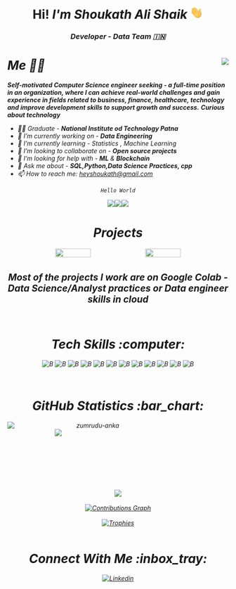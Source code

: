 
<h1 align="center"> Hi! <i> I'm Shoukath Ali Shaik <i><img src="https://raw.githubusercontent.com/ABSphreak/ABSphreak/master/gifs/Hi.gif" width="30px"></h1>
<h3 align="center">Developer - Data Team 🇮🇳</h3>
	
# Me 👨‍💻 <img src="https://komarev.com/ghpvc/?username=shoukath-ali&color=ff69b4&label=visitors&style=flat-square" align="right" />
**Self-motivated Computer Science engineer seeking - a full-time position in an organization, where I can achieve real-world challenges and gain experience in fields related to business, finance, healthcare, technology and improve development skills to support growth and success.**
	<strong>Curious about technology</strong>
	
- 👨‍🎓 Graduate -  **National Institute od Technology Patna**
- 🔭 I’m currently working on - **Data Engineering**
- 🌱 I’m currently learning - **Statistics* , *Machine Learning**
- 👯 I’m looking to collaborate on - **Open source projects**
- 🤔 I’m looking for help with - **ML** *&* **Blockchain**
- 💬 Ask me about - ***SQL*,*Python*,*Data Science Practices*, *cpp***
- 📫 How to reach me: <a href = "mailto: Heyshoukath@gmail.com">heyshoukath@gmail.com</a>

<div align="center">

	
  `Hello World`
  
<img src="https://i.giphy.com/media/IdyAQJVN2kVPNUrojM/200.webp" width="100"><img src="https://i.giphy.com/media/LMt9638dO8dftAjtco/200.webp" width="100"><img src="https://i.giphy.com/media/KzJkzjggfGN5Py6nkT/200.webp" width="100">
	
</div>
	
<div align="center">
   <h1>Projects </h1>
  
[<img src="https://github-readme-stats.vercel.app/api/pin/?username=shoukath-ali&repo=Covid-Dashboard-India&theme=tokyonight" width="40%" height="90%"/>](https://github.com/shoukath-ali/Covid-Dashboard-India)
[<img src="https://github-readme-stats.vercel.app/api/pin/?username=shoukath-ali&repo=Resume&theme=tokyonight" width="40%" height="90%"/>](https://github.com/shoukath-ali/Resume)
  <h2 align = "center">Most of the projects I work are on Google Colab - Data Science/Analyst practices or Data engineer skills in cloud</h2>

</div>
<br/>
  
<div align="center">
  <h1>Tech Skills :computer: </h1>

![B](https://icongr.am/devicon/c-original.svg?size=55&color=563d7c) ![B](https://icongr.am/devicon/cplusplus-original.svg?size=55&color=563d7c) ![B](https://icongr.am/devicon/html5-original.svg?size=55&color=563d7c) ![B](https://icongr.am/devicon/css3-original.svg?size=55&color=563d7c) ![B](https://icongr.am/devicon/bootstrap-plain.svg?size=55&color=563d7c) ![B](https://icongr.am/devicon/javascript-original.svg?size=55&color=563d7c) ![B](https://icongr.am/devicon/git-original.svg?size=55&color=563d7c)     ![B](https://icongr.am/devicon/react-original.svg?size=55&color=563d7c) ![B](https://icongr.am/devicon/heroku-original.svg?size=55&color=563d7c) ![B](https://icongr.am/devicon/nodejs-original.svg?size=55&color=563d7c) ![B](https://icongr.am/devicon/python-original.svg?size=55&color=563d7c) ![B](https://icongr.am/devicon/mongodb-original.svg?size=55&color=563d7c)

</div>
  
 <br/>
<div align="center">
  <h1>GitHub Statistics :bar_chart: </h1>

<div align="center">
  <div align="center">
    <a href="https://github.com/denvercoder1/github-readme-streak-stats" title="Go to Source">
      <img
        align="left"
        width="396"
        src="https://github-readme-streak-stats.herokuapp.com/?user=shoukath-ali&theme=react&count_private=true&border=61dafb&hide_border=true"
        alt="zumrudu-anka"
      />
    </a>
    <a href="https://github.com/anuraghazra/github-readme-stats" title="Go to Source">
      <img
        align="right"
        width="396"
        src="https://github-readme-stats.vercel.app/api?username=shoukath-ali&show_icons=true&theme=react&count_private=true&border_color=61dafb&hide_border=true"
      />
    </a>
  </div>
  <br /><br /><br /><br /><br /><br /><br /><br /><br />
  <div align="center" title="Go to Source">
    <a href="https://github.com/anuraghazra/github-readme-stats">
      <img
        width="325"
        align="center"
        src="https://github-readme-stats.vercel.app/api/top-langs/?username=shoukath-ali&text_color=ffffff&icon_color=61dafb&bg_color=20232a&langs_count=8&layout=compact&border_color=61dafb&hide_border=true"
      />
    </a>
  </div>
  <br />
  <div align="center">
    <a href="https://github.com/Ashutosh00710/github-readme-activity-graph" align="center" title="Go to Source">
      <img
        src="https://activity-graph.herokuapp.com/graph?username=shoukath-ali&theme=react-dark&bg_color=20232a&hide_border=true&area=true"
        alt="Contributions Graph"
        width="100%"
      />
    </a>
  </div>
  <br />
  <div align="center">
    <a href="https://github.com/ryo-ma/github-profile-trophy" title="Go to Source">
      <img src="https://github-profile-trophy.vercel.app/?username=shoukath-ali&theme=nord&column=7" alt="Trophies" />
    </a>
  </div>
</div>
  
<br/>
<div align="center">
  <h1>Connect With Me :inbox_tray: </h1>
	
[![Linkedin](https://img.shields.io/badge/LinkedIn-0077B5?style=for-the-badge&logo=linkedin&logoColor=white)](https://www.linkedin.com/in/shoukath-ali-b6650576/)

</div>
